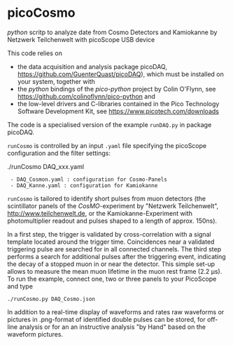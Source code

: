 # picoCosmo

*python* scritp to analyze date from Cosmo Detectors and Kamiokanne 
 by Netzwerk Teilchenwelt with picoScope USB device

This code relies on

  - the data acquisition and analysis package
    picoDAQ, https://github.com/GuenterQuast/picoDAQ), which 
    must be installed on your system, together with 
  - the  *python* bindings of the *pico-python* project by
    Colin O'Flynn, see https://github.com/colinoflynn/pico-python and 
  - the low-level drivers and C-libraries contained in 
    the Pico Technology Software Development Kit,
    see  https://www.picotech.com/downloads

The code is a specialised version of the example `runDAQ.py`
in package picoDAQ.

`runCosmo` is controlled by an input `.yaml` file specifying
the picoScope configuration and the filter settings:

   ./runCosmo DAQ_xxx.yaml

     - DAQ_Cosmon.yaml : configuration for Cosmo-Panels
     - DAQ_Kanne.yaml : configuration for Kamiokanne

`runCosmo` is tailored to identify short pulses from muon detectors (the scintillator panels of the *CosMO*-experiment by "Netzwerk Teilchenwelt",
http://www.teilchenwelt.de, or the Kamiokanne-Experiment with
photomultiplier readout and pulses shaped to a length of approx. 150ns). 

In a first step, the trigger is validated by cross-correlation with a signal template located around the trigger time. Coincidences near a validated triggering pulse are searched for in all connected channels. The third step
performs a search for additional pulses after the triggering event, indicating
the decay of a stopped muon in or near the detector. This simple set-up allows
to measure the mean muon lifetime in the muon rest frame (2.2 µs). To run the
example, connect one, two or three panels to your PicoScope and type

  `./runCosmo.py DAQ_Cosmo.json` 

In addition to a real-time display of waveforms and rates raw waveforms or
pictures in .png-format of identified double pulses can be stored, for 
off-line analysis or for an an instructive analysis "by Hand" based on the
waveform pictures.
